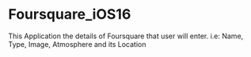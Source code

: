# Foursquare_iOS16
This Application the details of Foursquare that user will enter. i.e: Name, Type, Image, Atmosphere and its Location
